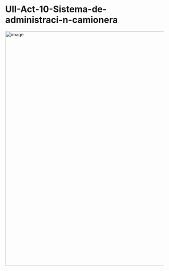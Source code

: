 # UII-Act-10-Sistema-de-administraci-n-camionera
<img width="1918" height="747" alt="image" src="https://github.com/user-attachments/assets/f4382dda-e4ce-41cb-a9f3-f46349f532b2" />
